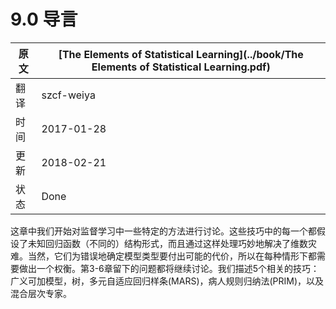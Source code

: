 # 9.0 导言

| 原文   | [The Elements of Statistical Learning](../book/The Elements of Statistical Learning.pdf) |
| ---- | ---------------------------------------- |
| 翻译   | szcf-weiya                               |
| 时间   | 2017-01-28                               |
| 更新   | 2018-02-21 |
| 状态 | Done |

这章中我们开始对监督学习中一些特定的方法进行讨论。这些技巧中的每一个都假设了未知回归函数（不同的）结构形式，而且通过这样处理巧妙地解决了维数灾难。当然，它们为错误地确定模型类型要付出可能的代价，所以在每种情形下都需要做出一个权衡。第3-6章留下的问题都将继续讨论。我们描述5个相关的技巧：广义可加模型，树，多元自适应回归样条(MARS)，病人规则归纳法(PRIM)，以及混合层次专家。
